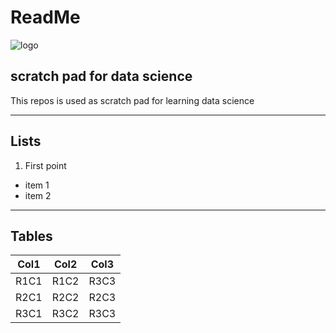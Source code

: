 # ReadMe

![logo](https://static1.squarespace.com/static/5853dd109f7456e64f28ba55/t/588235da579fb3ec78733324/1529314097676/?format=1500w)

## scratch pad for data science

This repos is used as scratch pad for learning data science 

---

## Lists 

1. First point
  * item 1
  * item 2

---

## Tables

|Col1 | Col2 | Col3 |
|-----|------|------|
|R1C1 | R1C2 | R3C3 |
|R2C1 | R2C2 | R2C3 |
|R3C1 | R3C2 | R3C3 |

